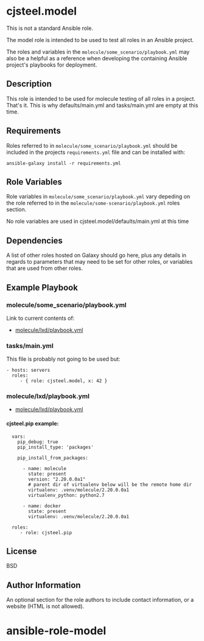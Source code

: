cjsteel.model
=============

This is not a standard Ansible role.

The model role is intended to be used to test all roles in an Ansible
project.

The roles and variables in the `molecule/some_scenario/playbook.yml`
may also be a helpful as a reference when developing the containing Ansible
project's playbooks for deployment.

Description
-----------

This role is intended to be used for molecule testing of all roles in a 
project. That's it. This is why defaults/main.yml and tasks/main.yml
are empty at this time.

Requirements
------------

Roles referred to in `molecule/some_scenario/playbook.yml` should be included
in the projects `requirements.yml` file and can be installed with:

```shell
ansible-galaxy install -r requirements.yml
```

Role Variables
--------------

Role variables in `molecule/some_scenario/playbook.yml` vary depeding on the 
role referred to in the `molecule/some-scenario/playbook.yml` roles section.

No role variables are used in cjsteel.model/defaults/main.yml at this time

Dependencies
------------

A list of other roles hosted on Galaxy should go here, plus any details in
regards to parameters that may need to be set for other roles, or variables that
are used from other roles.

Example Playbook
----------------

### molecule/some_scenario/playbook.yml

Link to current contents of:

* [molecule/lxd/playbook.yml](molecule/lxd/playbook.yml)

### tasks/main.yml

This file is probably not going to be used but:

    - hosts: servers
      roles:
         - { role: cjsteel.model, x: 42 }

### molecule/lxd/playbook.yml

* [molecule/lxd/playbook.yml](molecule/lxd/playbook.yml)

#### cjsteel.pip example:

```shell
  vars:
    pip_debug: true
    pip_install_type: 'packages'

    pip_install_from_packages:
    
      - name: molecule
        state: present
        version: "2.20.0.0a1"
        # parent dir of virtualenv below will be the remote home dir
        virtualenv: .venv/molecule/2.20.0.0a1
        virtualenv_python: python2.7

      - name: docker
        state: present
        virtualenv: .venv/molecule/2.20.0.0a1

  roles:
     - role: cjsteel.pip
```



License
-------

BSD

Author Information
------------------

An optional section for the role authors to include contact information, or a
website (HTML is not allowed).
# ansible-role-model
